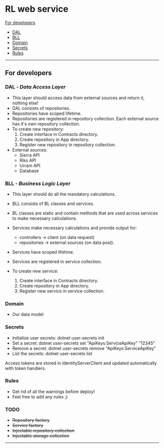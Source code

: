 # RL web service

[For developers](#for-developers)
- [DAL](#dal)
- [BLL](#bll)
- [Domain](#domain)
- [Secrets](#secrets)
- [Rules](#rules)

<hr>

## For developers <a name="for-developers" />

### DAL - <em>Data Access Layer</em> <a name="dal" />
- This layer should access data from external sources and return it, nothing else!
- DAL consists of repositories.
- Repositories have scoped lifetime.
- Repositories are registered in repository collection. Each external source has it's own repository collection.
- To create new repository:
     1. Create interface in Contracts directory.
     2. Create repository in App directory.
     3. Register new repository in repository collection.
- External sources:
    - Sierra API
    - Riks API
    - Urram API
    - Database
  
    
### BLL - <em>Business Logic Layer</em> <a name="bll" />
- This layer should do all the mandatory calculations.
- BLL consists of BL classes and services.
- BL classes are static and contain methods that are used across services to make necessary calculations.
- Services make necessary calculations and provide output for:
  - controllers -> client (on data request)
  - repositories -> external sources (on data post).

- Services have scoped lifetime.
- Services are registered in service collection.
- To create new service:
    1. Create interface in Contracts directory.
    2. Create repository in App directory.
    3. Register new service in service collection.
  
### Domain <a name="domain" />
- Our data model

### Secrets <a name="secrets" />
- Initialize user secrets: dotnet user-secrets init
- Set a secret: dotnet user-secrets set "ApiKeys:ServiceApiKey" "12345"
- Remove a secret: dotnet user-secrets remove "ApiKeys:ServiceApiKey"
- List the secrets: dotnet user-secrets list

Access tokens are stored in IdentityServerClient and updated automatically with token handlers.

### Rules <a name="rules" />
- Get rid of all the warnings before deploy!
- Feel free to add any rules ;)

### TODO
- ~~Repository factory~~
- ~~Service factory~~
- ~~Injectable repository collection~~
- ~~Injectable storage collection~~

<hr>
